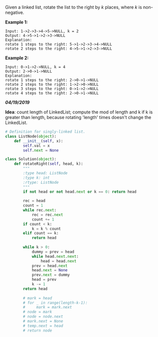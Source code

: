 Given a linked list, rotate the list to the right by *k* places, where *k* is non-negative.

**Example 1:**

```
Input: 1->2->3->4->5->NULL, k = 2
Output: 4->5->1->2->3->NULL
Explanation:
rotate 1 steps to the right: 5->1->2->3->4->NULL
rotate 2 steps to the right: 4->5->1->2->3->NULL
```

**Example 2:**

```
Input: 0->1->2->NULL, k = 4
Output: 2->0->1->NULL
Explanation:
rotate 1 steps to the right: 2->0->1->NULL
rotate 2 steps to the right: 1->2->0->NULL
rotate 3 steps to the right: 0->1->2->NULL
rotate 4 steps to the right: 2->0->1->NULL
```



***04/19/2019***

**Idea**: count length of LinkedList; compute the mod of length and k if k is greater than length, because rotating 'length' times doesn't change the LinkedList.

```python
# Definition for singly-linked list.
class ListNode(object):
    def __init__(self, x):
        self.val = x
        self.next = None

class Solution(object):
    def rotateRight(self, head, k):
        """
        :type head: ListNode
        :type k: int
        :rtype: ListNode
        """
        if not head or not head.next or k == 0: return head
        
        rec = head
        count = 1
        while rec.next:
            rec = rec.next
            count += 1
        if count < k:
            k = k % count
        elif count == k:
            return head
                
        while k > 0:
            dummy = prev = head
            while head.next.next:
                head = head.next
            prev = head.next
            head.next = None
            prev.next = dummy
            head = prev
            k -= 1
        return head
        
        # mark = head
        # for _ in range(length-k-1):
        #     mark = mark.next
        # node = mark
        # node = node.next
        # mark.next = None
        # temp.next = head
        # return node
```

